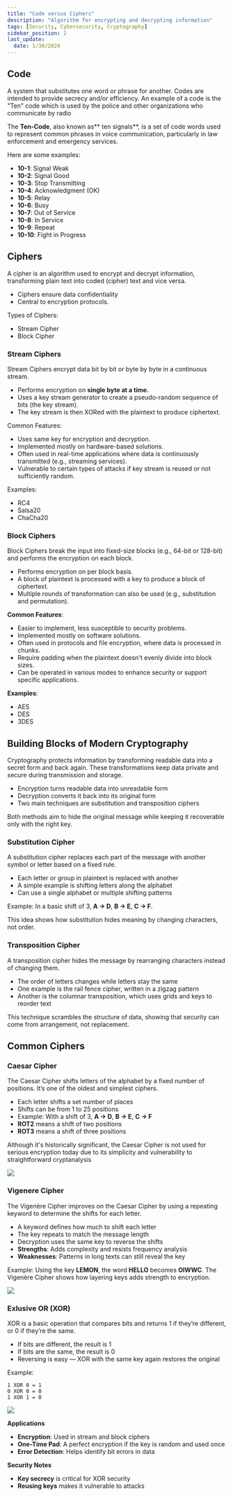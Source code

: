 ```yaml
---
title: "Code versus Ciphers"
description: "Algorithm for encrypting and decrypting information"
tags: [Security, Cybersecurity, Cryptography]
sidebar_position: 2
last_update:
  date: 1/30/2024
---
```



## Code 

A system that substitutes one word or phrase for another. Codes are intended to provide secrecy and/or efficiency. An example of a code is the "Ten" code which is used by the police and other organizations who communicate by radio

The **Ten-Code**, also known as** ten signals**, is a set of code words used to represent common phrases in voice communication, particularly in law enforcement and emergency services. 

Here are some examples:

- **10-1**: Signal Weak
- **10-2**: Signal Good
- **10-3**: Stop Transmitting
- **10-4**: Acknowledgment (OK)
- **10-5**: Relay
- **10-6**: Busy
- **10-7**: Out of Service
- **10-8**: In Service
- **10-9**: Repeat
- **10-10**: Fight in Progress


## Ciphers

A cipher is an algorithm used to encrypt and decrypt information, transforming plain text into coded (cipher) text and vice versa. 

- Ciphers ensure data confidentiality 
- Central to encryption protocols.

Types of Ciphers:

- Stream Cipher
- Block Cipher


### Stream Ciphers

Stream Ciphers encrypt data bit by bit or byte by byte in a continuous stream.

- Performs encryption on **single byte at a time.**
- Uses a key stream generator to create a pseudo-random sequence of bits (the key stream).
- The key stream is then XORed with the plaintext to produce ciphertext.

Common Features:

- Uses same key for encryption and decryption.
- Implemented mostly on hardware-based solutions.
- Often used in real-time applications where data is continuously transmitted (e.g., streaming services).
- Vulnerable to certain types of attacks if key stream is reused or not sufficiently random.

Examples:

- RC4
- Salsa20
- ChaCha20

### Block Ciphers

Block Ciphers break the input into fixed-size blocks (e.g., 64-bit or 128-bit) and performs the encryption on each block.

- Performs encryption on per block basis.
- A block of plaintext is processed with a key to produce a block of ciphertext.
- Multiple rounds of transformation can also be used (e.g., substitution and permutation).

**Common Features**:
- Easier to implement, less susceptible to security problems.
- Implemented mostly on software solutions.
- Often used in protocols and file encryption, where data is processed in chunks.
- Require padding when the plaintext doesn't evenly divide into block sizes.
- Can be operated in various modes to enhance security or support specific applications.

**Examples**: 
- AES
- DES
- 3DES


## Building Blocks of Modern Cryptography

Cryptography protects information by transforming readable data into a secret form and back again. These transformations keep data private and secure during transmission and storage.

- Encryption turns readable data into unreadable form
- Decryption converts it back into its original form
- Two main techniques are substitution and transposition ciphers

Both methods aim to hide the original message while keeping it recoverable only with the right key.


### Substitution Cipher

A substitution cipher replaces each part of the message with another symbol or letter based on a fixed rule.

- Each letter or group in plaintext is replaced with another
- A simple example is shifting letters along the alphabet
- Can use a single alphabet or multiple shifting patterns

Example: In a basic shift of 3, **A → D**, **B → E**, **C → F**. 

This idea shows how substitution hides meaning by changing characters, not order.

### Transposition Cipher

A transposition cipher hides the message by rearranging characters instead of changing them.

- The order of letters changes while letters stay the same
- One example is the rail fence cipher, written in a zigzag pattern
- Another is the columnar transposition, which uses grids and keys to reorder text

This technique scrambles the structure of data, showing that security can come from arrangement, not replacement.

## Common Ciphers

### Caesar Cipher  

The Caesar Cipher shifts letters of the alphabet by a fixed number of positions. It’s one of the oldest and simplest ciphers.

- Each letter shifts a set number of places
- Shifts can be from 1 to 25 positions
- Example: With a shift of 3, **A → D**, **B → E**, **C → F**
- **ROT2** means a shift of two positions
- **ROT3** means a shift of three positions

Although it's historically significant, the Caesar Cipher is not used for serious encryption today due to its simplicity and vulnerability to straightforward cryptanalysis



<div class="img-center">

![](/img/docs/sec+-ceasar-cipher-wheel.png)


</div>


### Vigenere Cipher

The Vigenère Cipher improves on the Caesar Cipher by using a repeating keyword to determine the shifts for each letter.

- A keyword defines how much to shift each letter
- The key repeats to match the message length
- Decryption uses the same key to reverse the shifts
- **Strengths**: Adds complexity and resists frequency analysis
- **Weaknesses**: Patterns in long texts can still reveal the key

Example: Using the key **LEMON**, the word **HELLO** becomes **OIWWC**.
The Vigenère Cipher shows how layering keys adds strength to encryption.


<div class="img-center">

![](/img/docs/sec+-vigenere-cipher-diagram.png)


</div>


### Exlusive OR (XOR) 

XOR is a basic operation that compares bits and returns 1 if they’re different, or 0 if they’re the same.

- If bits are different, the result is 1
- If bits are the same, the result is 0
- Reversing is easy — XOR with the same key again restores the original

Example:

```
1 XOR 0 = 1  
0 XOR 0 = 0  
1 XOR 1 = 0
```

<div class="img-center">

![](/img/docs/sec+xor-keyss.png)


</div>

**Applications**

- **Encryption**: Used in stream and block ciphers
- **One-Time Pad**: A perfect encryption if the key is random and used once
- **Error Detection**: Helps identify bit errors in data

**Security Notes**

- **Key secrecy** is critical for XOR security
- **Reusing keys** makes it vulnerable to attacks
